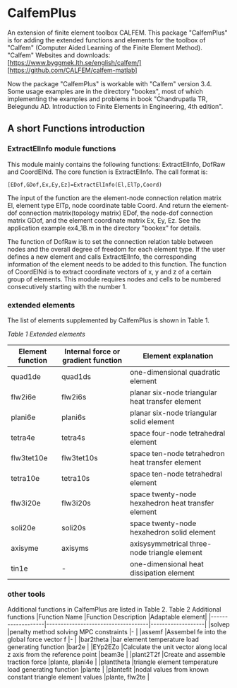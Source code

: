 # CalfemPlus
An extension of finite element toolbox CALFEM.
This package "CalfemPlus" is for adding the extended functions and elements for the toolbox of "Calfem" (Computer Aided Learning of the Finite Element Method).
"Calfem" Websites and downloads:
[https://www.byggmek.lth.se/english/calfem/]
[https://github.com/CALFEM/calfem-matlab]

Now the package "CalfemPlus" is workable with "Calfem" version 3.4. Some usage examples are in the directory "bookex", most of which implementing the examples and problems in book "Chandrupatla TR, Belegundu AD. Introduction to Finite Elements in Engineering, 4th edition".

## A short Functions introduction

### ExtractElInfo module functions

This module mainly contains the following functions: ExtractElInfo, DofRaw and CoordElNd. The core function is ExtractElInfo. The call format is:

`[EDof,GDof,Ex,Ey,Ez]=ExtractElInfo(El,ElTp,Coord)`

The input of the function are the element-node connection relation matrix El, element type ElTp, node coordinate table Coord. And return the element-dof connection matrix(topology matrix) EDof, the node-dof connection matrix GDof, and the element coordinate matrix Ex, Ey, Ez. See the application example ex4_1B.m in the directory "bookex" for details.

The function of DofRaw is to set the connection relation table between nodes and the overall degree of freedom for each element type. If the user defines a new element and calls ExtractElInfo, the corresponding information of the element needs to be added to this function. The function of CoordElNd is to extract coordinate vectors of x, y and z of a certain group of elements. This module requires nodes and cells to be numbered consecutively starting with the number 1.

### extended elements

The list of elements supplemented by CalfemPlus is shown in Table 1. 

*Table 1 Extended elements*

|Element function 	|Internal force or gradient function |Element explanation|
|-------------------|------------------------------------|-------------------|
|quad1de 			|quad1ds 	|one-dimensional quadratic element                   |
|flw2i6e   			|flw2i6s 	|planar six-node triangular heat transfer element    |
|plani6e   			|plani6s 	|planar six-node triangular solid element            |
|tetra4e 			|tetra4s 	|space four-node tetrahedral element   |
|flw3tet10e 		|flw3tet10s |space ten-node tetrahedron heat transfer element    |
|tetra10e 			|tetra10s 	|space ten-node tetrahedral element     |
|flw3i20e 			|flw3i20s 	|space twenty-node hexahedron heat transfer element  |
|soli20e 			|soli20s 	|space twenty-node hexahedron solid element         |
|axisyme 			|axisyms 	| axisysymmetrical three-node triangle element|
|tin1e 				|- 			|one-dimensional heat dissipation element            |

### other tools
Additional functions in CalfemPlus are listed in Table 2.
Table 2 Additional functions
|Function Name |Function Description |Adaptable element|
|-------------------|------------------------------------|-------------------|
|solvep 	|penalty method solving MPC constraints 						|-               |
|assemf 	|Assembel fe into the global force vector f 									|-               |
|bar2theta 	|bar element temperature load generating function 								|bar2e           |
|EYp2EZo 	|Calculate the unit vector along local z axis from the reference point |beam3e          |
|plant2T2f 	|Create and assemble traction force										|plante, plani4e |
|planttheta |triangle element temperature load generating function 							|plante          |
|plantefit 	|nodal values from known constant triangle element values	|plante, flw2te  |

